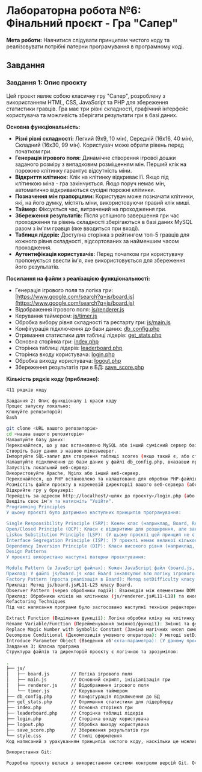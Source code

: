 # Лабораторна робота №6: Фінальний проєкт - Гра "Сапер"

**Мета роботи:** Навчитися слідувати принципам чистого коду та реалізовувати потрібні патерни програмування в програмному коді.

## Завдання

### Завдання 1: Опис проєкту

Цей проєкт являє собою класичну гру "Сапер", розроблену з використанням HTML, CSS, JavaScript та PHP для збереження статистики гравців. Гра має три рівні складності, графічний інтерфейс користувача та можливість зберігати результати гри в базі даних.

**Основна функціональність:**

* **Різні рівні складності:** Легкий (9x9, 10 мін), Середній (16x16, 40 мін), Складний (16x30, 99 мін). Користувач може обрати рівень перед початком гри.
* **Генерація ігрового поля:** Динамічне створення ігрової дошки заданого розміру з випадковим розміщенням мін. Перший клік на порожню клітинку гарантує відсутність міни.
* **Відкриття клітинок:** Клік на клітинку відкриває її. Якщо під клітинкою міна - гра закінчується. Якщо поруч немає мін, автоматично відкриваються сусідні порожні клітинки.
* **Позначення мін прапорцями:** Користувач може позначати клітинки, які, на його думку, містять міни, використовуючи правий клік миші.
* **Таймер:** Фіксується час, витрачений на проходження гри.
* **Збереження результатів:** Після успішного завершення гри час проходження та рівень складності зберігаються в базі даних MySQL разом з ім'ям гравця (яке вводиться при вході).
* **Таблиця лідерів:** Доступна сторінка з рейтингом топ-5 гравців для кожного рівня складності, відсортованих за найменшим часом проходження.
* **Аутентифікація користувачів:** Перед початком гри користувачу пропонується ввести ім'я, яке використовується для збереження його результатів.

**Посилання на файли з реалізацією функціональності:**

* Генерація ігрового поля та логіка гри: [https://www.google.com/search?q=js/board.js](https://www.google.com/search?q=js/board.js)
* Відображення ігрового поля: [js/renderer.js](js/renderer.js)
* Керування таймером: [js/timer.js](js/timer.js)
* Обробка вибору рівня складності та рестарту гри: [js/main.js](js/main.js)
* Конфігурація підключення до бази даних: [db\_config.php](db_config.php)
* Отримання статистики для таблиці лідерів: [get\_stats.php](get_stats.php)
* Основна сторінка гри: [index.php](index.php)
* Сторінка таблиці лідерів: [leaderboard.php](leaderboard.php)
* Сторінка входу користувача: [login.php](login.php)
* Обробка виходу користувача: [logout.php](logout.php)
* Збереження результатів гри в БД: [save\_score.php](save_score.php)

**Кількість рядків коду (приблизно):**

```bash
411 рядків коду

Завдання 2: Опис функціоналу і краси коду
Процес запуску локально:
Клонуйте репозиторій:
Bash

git clone <URL вашого репозиторію>
cd <назва вашого репозиторію>
Налаштуйте базу даних:
Переконайтеся, що у вас встановлено MySQL або інший сумісний сервер баз даних.
Створіть базу даних з назвою minesweeper.
Імпортуйте SQL-запит для створення таблиці scores (якщо такий є, або створіть таблицю зі стовпцями player_name (VARCHAR), time_seconds (INT), difficulty (VARCHAR)).
Налаштуйте підключення до бази даних у файлі db_config.php, вказавши правильні значення для $host, $user, $password та $dbname.
Запустіть локальний веб-сервер:
Використовуйте Apache, Nginx або інший веб-сервер.
Переконайтеся, що PHP встановлено та налаштовано для обробки PHP-файлів.
Розмістіть файли проєкту в кореневій директорії вашого веб-сервера (або налаштуйте віртуальний хост).
Відкрийте гру у браузері:
Перейдіть за адресою http://localhost/<шлях до проєкту>/login.php (або за іншою адресою, залежно від налаштувань вашого веб-сервера).
Введіть своє ім'я та натисніть "Увійти".
Programming Principles
У цьому проєкті було дотримано наступних принципів програмування:

Single Responsibility Principle (SRP): Кожен клас (наприклад, Board, Renderer, GameTimer) має чітко визначену відповідальність. Клас Board відповідає за логіку гри, Renderer - за відображення ігрового поля, а GameTimer - за керування часом.
Open/Closed Principle (OCP): Класи є відкритими для розширення, але закритими для модифікації. Наприклад, додавання нового рівня складності не вимагає зміни існуючого коду класу Board, а досягається шляхом додавання нової гілки if/else if у методі setDifficulty. У майбутньому можна використати патерн Стратегія для більш гнучкого розширення.
Liskov Substitution Principle (LSP): (У цьому проєкті цей принцип не є явно застосовним через відсутність глибокої ієрархії успадкування, але при подальшому розширенні слід враховувати цей принцип при створенні підкласів).
Interface Segregation Principle (ISP): (У проєкті немає великої кількості інтерфейсів, але класи розроблені таким чином, щоб мати чітко визначені методи, що зменшує ймовірність потреби в "товстих" інтерфейсах).
Dependency Inversion Principle (DIP): Класи високого рівня (наприклад, Board, який залежить від Renderer та GameTimer) залежать від абстракцій (у даному випадку - від конкретних класів, але в майбутньому можна ввести інтерфейси для більшої гнучкості).
Design Patterns
У проєкті використано наступні патерни проєктування:

Module Pattern (в JavaScript файлах): Кожен JavaScript файл (board.js, renderer.js, timer.js, main.js) можна розглядати як модуль, який інкапсулює свою функціональність та надає обмежений інтерфейс для взаємодії з іншими частинами коду (через import та export). Це допомагає уникнути глобальних змінних та покращує організацію коду.
Приклад: У файлі js/board.js клас Board інкапсулює всю логіку ігрового поля.
Factory Pattern (проста реалізація в Board): Метод setDifficulty класу Board можна розглядати як просту фабрику, яка на основі переданого рівня складності встановлює відповідні параметри гри (rows, cols, mines). Хоча це не є повноцінною реалізацією патерну Фабрика, вона інкапсулює логіку створення об'єкта (фактично - налаштування параметрів) залежно від вхідних даних.
Приклад: Метод js/board.js#L11-L25 класу Board.
Observer Pattern (через обробники подій): Взаємодія між елементами DOM (кнопки, клітинки) та JavaScript-кодом відбувається за допомогою обробників подій (addEventListener). Це є прикладом патерну Спостерігач, де елементи DOM є "суб'єктами", а функції обробників подій - "спостерігачами", які реагують на певні події.
Приклад: Обробники кліків на клітинках (js/renderer.js#L11-L18) та кнопках зміни складності (js/main.js#L7-L12).
Refactoring Techniques
Під час написання програми було застосовано наступні техніки рефакторингу:

Extract Function (Виділення функції): Логіка обробки кліку на клітинку була винесена в окремий метод handleClick класу Board (js/board.js#L59-L69) для покращення читабельності та зменшення дублювання коду.
Rename Variable/Function (Перейменування змінної/функції): Змінні та функції були названі таким чином, щоб чітко відображати їх призначення (наприклад, rows, cols, mines, revealCell, toggleFlag).
Replace Magic Number with Symbolic Constant (Заміна магічних чисел символьними константами): Хоча в даному коді це не всюди застосовано, розміри клітинок (30px) у файлі js/renderer.js#L3 та кількість мін для різних рівнів складності в js/board.js#L14-L23 є потенційними кандидатами для винесення в константи для покращення розуміння та полегшення майбутніх змін.
Decompose Conditional (Декомпозиція умовного оператора): У методі setDifficulty класу Board (js/board.js#L11-L25) логіка для кожного рівня складності розділена на окремі блоки if/else if, що робить код більш читабельним.
Introduce Parameter Object (Введення об'єкта-параметра): (У даному проєкті ця техніка не є явно використаною, але при розширенні функціональності методів, які приймають багато пов'язаних параметрів, її застосування могло б покращити читабельність та зменшити кількість параметрів).
Завдання 3: Класна програма
Структура файлів та директорій проєкту є логічною та зрозумілою:

.
├── js/
│   ├── board.js        // Логіка ігрового поля
│   ├── main.js         // Основний скрипт, ініціалізація гри
│   ├── renderer.js     // Відображення ігрового поля
│   └── timer.js        // Керування таймером
├── db_config.php       // Конфігурація підключення до БД
├── get_stats.php       // Отримання статистики для лідерборду
├── index.php           // Основна сторінка гри
├── leaderboard.php     // Сторінка таблиці лідерів
├── login.php           // Сторінка входу користувача
├── logout.php          // Обробка виходу користувача
├── save_score.php      // Збереження результатів гри
└── style.css           // Стилі оформлення
Код написаний з урахуванням принципів чистого коду, наскільки це можливо в рамках даного проєкту. Змінні та функції мають описові назви, код розбитий на невеликі, зрозумілі блоки, а логіка гри інкапсульована в класах.

Використання Git:

Розробка проєкту велася з використанням системи контролю версій Git. Очікується наявність історії комітів, що відображає етапи розробки, а також використання окремих гілок для розробки нових фіч з подальшим їх злиттям через Pull Requests (якщо це було частиною процесу розробки).

